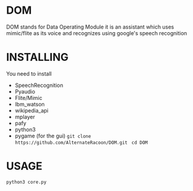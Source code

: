 # DOM
DOM stands for Data Operating Module
it is an assistant which uses mimic/flite as its voice
and recognizes using google's speech recognition 
# INSTALLING
You need to install
- SpeechRecognition
- Pyaudio
- Flite/Mimic
- Ibm_watson
- wikipedia_api
- mplayer
- pafy
- python3
- pygame (for the gui)
`
git clone https://github.com/AlternateRacoon/DOM.git 
`
`
cd DOM
`
# USAGE
`
python3 core.py 
`
